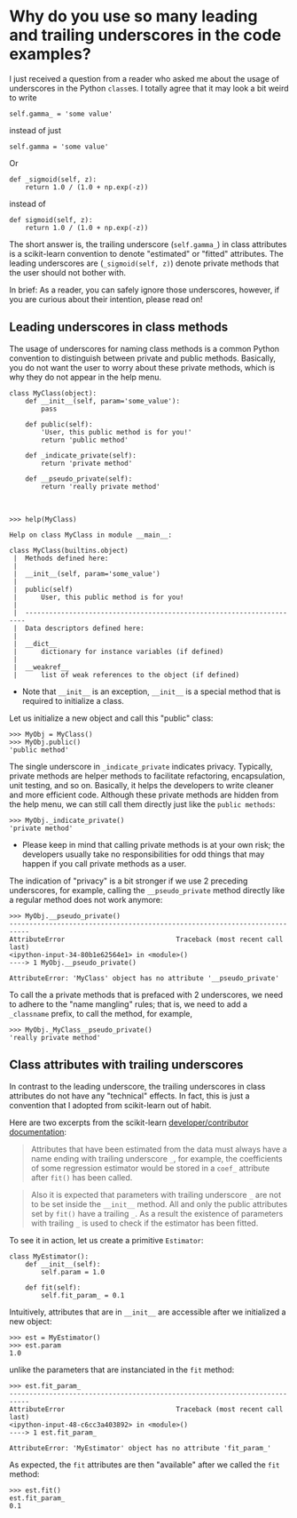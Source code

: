 # Why do you use so many leading and trailing underscores in the code examples?

I just received a question from a reader who asked me about the usage of underscores in the Python `class`es. I totally agree that it may look a bit weird to write

    self.gamma_ = 'some value'

instead of just

    self.gamma = 'some value'

Or

    def _sigmoid(self, z):
        return 1.0 / (1.0 + np.exp(-z))

instead of

    def sigmoid(self, z):
        return 1.0 / (1.0 + np.exp(-z))

The short answer is, the trailing underscore (`self.gamma_`) in class attributes is a scikit-learn convention to denote "estimated" or "fitted" attributes.
The leading underscores are (`_sigmoid(self, z)`) denote private methods that the user should not bother with.


In brief: As a reader, you can safely ignore those underscores, however, if you are curious about their intention, please read on!

## Leading underscores in class methods

The usage of underscores for naming class methods is a common Python convention to distinguish between private and public methods. Basically, you do not want the user to worry about these private methods, which is why they do not appear in the help menu.

    class MyClass(object):
        def __init__(self, param='some_value'):
            pass

        def public(self):
            'User, this public method is for you!'
            return 'public method'

        def _indicate_private(self):
            return 'private method'

        def __pseudo_private(self):
            return 'really private method'

<br>

    >>> help(MyClass)

    Help on class MyClass in module __main__:

    class MyClass(builtins.object)
     |  Methods defined here:
     |  
     |  __init__(self, param='some_value')
     |  
     |  public(self)
     |      User, this public method is for you!
     |  
     |  ----------------------------------------------------------------------
     |  Data descriptors defined here:
     |  
     |  __dict__
     |      dictionary for instance variables (if defined)
     |  
     |  __weakref__
     |      list of weak references to the object (if defined)


   * Note that `__init__` is an exception, `__init__` is a special method that is required to initialize a class.

Let us initialize a new object and call this "public" class:

    >>> MyObj = MyClass()
    >>> MyObj.public()
    'public method'

The single underscore in `_indicate_private` indicates privacy. Typically, private methods are helper methods to facilitate refactoring, encapsulation, unit testing, and so on. Basically, it helps the developers to write cleaner and more efficient code. Although these private methods are hidden from the help menu, we can still call them directly just like the `public methods`:


    >>> MyObj._indicate_private()
    'private method'

- Please keep in mind that calling private methods is at your own risk; the developers usually take no responsibilities for odd things that may happen if you call private methods as a user.

The indication of "privacy" is a bit stronger if we use 2 preceding underscores, for example, calling the `__pseudo_private` method directly like a regular method does not work anymore:

    >>> MyObj.__pseudo_private()
    ---------------------------------------------------------------------------
    AttributeError                            Traceback (most recent call last)
    <ipython-input-34-80b1e62564e1> in <module>()
    ----> 1 MyObj.__pseudo_private()

    AttributeError: 'MyClass' object has no attribute '__pseudo_private'

To call the a private methods that is prefaced with 2 underscores, we need to adhere to the "name mangling" rules; that is, we need to add a `_classname` prefix, to call the method, for example,

    >>> MyObj._MyClass__pseudo_private()
    'really private method'



## Class attributes with trailing underscores

In contrast to the leading underscore, the trailing underscores in class attributes do not have any "technical" effects. In fact, this is just a convention that I adopted from scikit-learn out of habit.

Here are two excerpts from the scikit-learn [developer/contributor documentation](http://scikit-learn.org/stable/developers/):

> Attributes that have been estimated from the data must always have a name ending with trailing underscore `_`, for example, the coefficients of some regression estimator would be stored in a `coef_` attribute after `fit()` has been called.


> Also it is expected that parameters with trailing underscore `_` are not to be set inside the ``__init__`` method. All and only the public attributes set by `fit()` have a trailing `_`. As a result the existence of parameters with trailing `_` is used to check if the estimator has been fitted.

To see it in action, let us create a primitive `Estimator`:

    class MyEstimator():
        def __init__(self):
            self.param = 1.0

        def fit(self):
            self.fit_param_ = 0.1

Intuitively, attributes that are in `__init__` are accessible after we initialized a new object:

    >>> est = MyEstimator()
    >>> est.param
    1.0

unlike the parameters that are instanciated in the `fit` method:

    >>> est.fit_param_
    ---------------------------------------------------------------------------
    AttributeError                            Traceback (most recent call last)
    <ipython-input-48-c6cc3a403892> in <module>()
    ----> 1 est.fit_param_

    AttributeError: 'MyEstimator' object has no attribute 'fit_param_'

As expected, the `fit` attributes are then "available" after we called the `fit` method:

    >>> est.fit()
    est.fit_param_
    0.1

